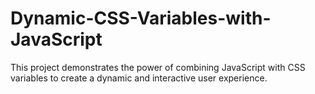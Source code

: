 # Dynamic-CSS-Variables-with-JavaScript
This project demonstrates the power of combining JavaScript with CSS variables to create a dynamic and interactive user experience.
